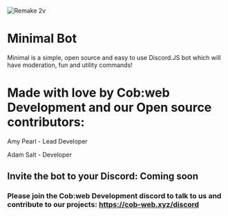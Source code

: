 ![Remake 2v](https://user-images.githubusercontent.com/80048740/111190611-502cd180-85c8-11eb-82cb-684c6dafbb6d.png)
# Minimal Bot

Minimal is a simple, open source and easy to use Discord.JS bot which will have moderation, fun and utility commands!

# Made with love by Cob:web Development and our Open source contributors:

Amy Pearl - Lead Developer

Adam Salt - Developer

## Invite the bot to your Discord: Coming soon

### Please join the Cob:web Development discord to talk to us and contribute to our projects: https://cob-web.xyz/discord
